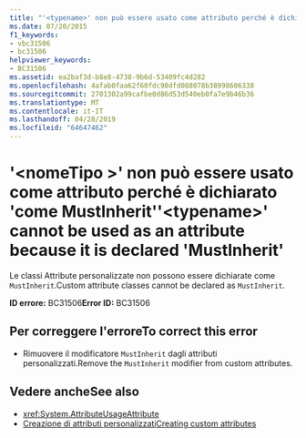 ```yaml
---
title: "'<typename>' non può essere usato come attributo perché è dichiarato 'come MustInherit'"
ms.date: 07/20/2015
f1_keywords:
- vbc31506
- bc31506
helpviewer_keywords:
- BC31506
ms.assetid: ea2baf3d-b8e8-4738-9b6d-53409fc4d282
ms.openlocfilehash: 4afab0faa62f60fdc98dfd088078b38998606338
ms.sourcegitcommit: 2701302a99cafbe0d86d53d540eb0fa7e9b46b36
ms.translationtype: MT
ms.contentlocale: it-IT
ms.lasthandoff: 04/28/2019
ms.locfileid: "64647462"
---
```

# <a name="typename-cannot-be-used-as-an-attribute-because-it-is-declared-mustinherit"></a><span data-ttu-id="8022f-102">'\<nomeTipo >' non può essere usato come attributo perché è dichiarato 'come MustInherit'</span><span class="sxs-lookup"><span data-stu-id="8022f-102">'\<typename>' cannot be used as an attribute because it is declared 'MustInherit'</span></span>
<span data-ttu-id="8022f-103">Le classi Attribute personalizzate non possono essere dichiarate come `MustInherit`.</span><span class="sxs-lookup"><span data-stu-id="8022f-103">Custom attribute classes cannot be declared as `MustInherit`.</span></span>  
  
 <span data-ttu-id="8022f-104">**ID errore:** BC31506</span><span class="sxs-lookup"><span data-stu-id="8022f-104">**Error ID:** BC31506</span></span>  
  
## <a name="to-correct-this-error"></a><span data-ttu-id="8022f-105">Per correggere l'errore</span><span class="sxs-lookup"><span data-stu-id="8022f-105">To correct this error</span></span>  
  
- <span data-ttu-id="8022f-106">Rimuovere il modificatore `MustInherit` dagli attributi personalizzati.</span><span class="sxs-lookup"><span data-stu-id="8022f-106">Remove the `MustInherit` modifier from custom attributes.</span></span>  
  
## <a name="see-also"></a><span data-ttu-id="8022f-107">Vedere anche</span><span class="sxs-lookup"><span data-stu-id="8022f-107">See also</span></span>

- <xref:System.AttributeUsageAttribute>
- [<span data-ttu-id="8022f-108">Creazione di attributi personalizzati</span><span class="sxs-lookup"><span data-stu-id="8022f-108">Creating custom attributes</span></span>](~/docs/visual-basic/programming-guide/concepts/attributes/creating-custom-attributes.md)
